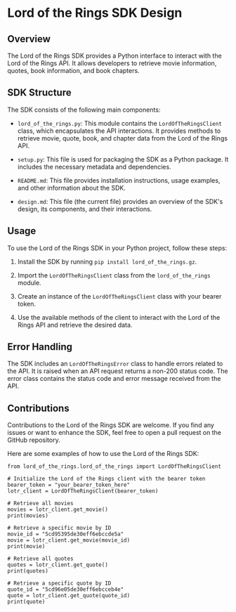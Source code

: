 # Lord of the Rings SDK Design

## Overview

The Lord of the Rings SDK provides a Python interface to interact with the Lord of the Rings API. It allows developers to retrieve movie information, quotes, book information, and book chapters.

## SDK Structure

The SDK consists of the following main components:

- `lord_of_the_rings.py`: This module contains the `LordOfTheRingsClient` class, which encapsulates the API interactions. It provides methods to retrieve movie, quote, book, and chapter data from the Lord of the Rings API.

- `setup.py`: This file is used for packaging the SDK as a Python package. It includes the necessary metadata and dependencies.

- `README.md`: This file provides installation instructions, usage examples, and other information about the SDK.

- `design.md`: This file (the current file) provides an overview of the SDK's design, its components, and their interactions.

## Usage

To use the Lord of the Rings SDK in your Python project, follow these steps:

1. Install the SDK by running `pip install lord_of_the_rings.gz`.

2. Import the `LordOfTheRingsClient` class from the `lord_of_the_rings` module.

3. Create an instance of the `LordOfTheRingsClient` class with your bearer token.

4. Use the available methods of the client to interact with the Lord of the Rings API and retrieve the desired data.

## Error Handling

The SDK includes an `LordOfTheRingsError` class to handle errors related to the API. It is raised when an API request returns a non-200 status code. The error class contains the status code and error message received from the API.

## Contributions

Contributions to the Lord of the Rings SDK are welcome. If you find any issues or want to enhance the SDK, feel free to open a pull request on the GitHub repository.

Here are some examples of how to use the Lord of the Rings SDK:

    from lord_of_the_rings.lord_of_the_rings import LordOfTheRingsClient

    # Initialize the Lord of the Rings client with the bearer token
    bearer_token = "your_bearer_token_here"
    lotr_client = LordOfTheRingsClient(bearer_token)

    # Retrieve all movies
    movies = lotr_client.get_movie()
    print(movies)

    # Retrieve a specific movie by ID
    movie_id = "5cd95395de30eff6ebccde5a"
    movie = lotr_client.get_movie(movie_id)
    print(movie) 

    # Retrieve all quotes
    quotes = lotr_client.get_quote()
    print(quotes)

    # Retrieve a specific quote by ID
    quote_id = "5cd96e05de30eff6ebcceb4e"
    quote = lotr_client.get_quote(quote_id)
    print(quote)
